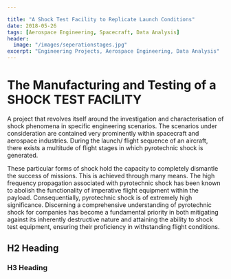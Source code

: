 ```yaml
---

title: "A Shock Test Facility to Replicate Launch Conditions"
date: 2018-05-26
tags: [Aerospace Engineering, Spacecraft, Data Analysis]
header:
  image: "/images/seperationstages.jpg"
excerpt: "Engineering Projects, Aerospace Engineering, Data Analysis"
---
```


# The Manufacturing and Testing of a SHOCK TEST FACILITY

A project that revolves itself around the investigation and characterisation of shock
phenomena in specific engineering scenarios. The scenarios under consideration are
contained very prominently within spacecraft and aerospace industries. During the launch/
flight sequence of an aircraft, there exists a multitude of flight stages in which pyrotechnic
shock is generated.

These particular forms of shock hold the capacity to completely
dismantle the success of missions. This is achieved through many means. The high
frequency propagation associated with pyrotechnic shock has been known to abolish the
functionality of imperative flight equipment within the payload. Consequentially, pyrotechnic
shock is of extremely high significance. Discerning a comprehensive understanding of
pyrotechnic shock for companies has become a fundamental priority in both mitigating
against its inherently destructive nature and attaining the ability to shock test equipment,
ensuring their proficiency in withstanding flight conditions.


## H2 Heading

### H3 Heading
